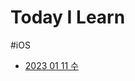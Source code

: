 # Today I Learn

#iOS
- [2023 01 11 수](https://github.com/cyberman0306/TIL/blob/main/Git%20%EC%97%B0%EB%8F%99/xcode%20%EC%97%B0%EA%B2%B0.md)
